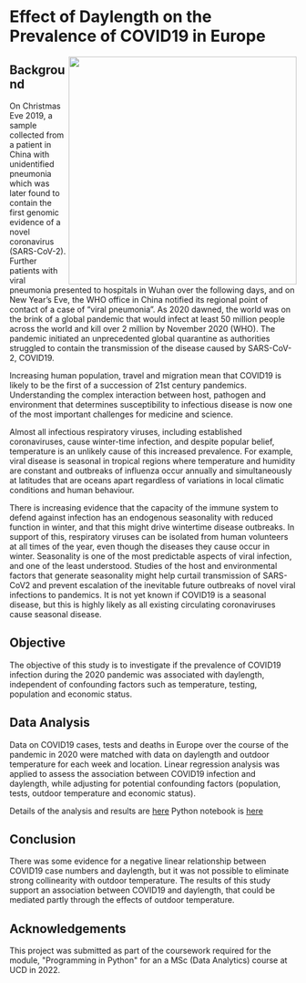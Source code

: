 # Effect of Daylength on the Prevalence of COVID19 in Europe 

<img align="right" src="https://user-images.githubusercontent.com/29300100/199701088-e4a5b849-e868-48b7-ae50-ee840b2c4121.png" width="400">

## Background
On Christmas Eve 2019, a sample collected from a patient in China with unidentified pneumonia which was later found to contain the first genomic evidence of a novel coronavirus (SARS-CoV-2).  Further patients with viral pneumonia presented to hospitals in Wuhan over the following days, and on New Year’s Eve, the WHO office in China notified its regional point of contact of a case of “viral pneumonia”.  As 2020 dawned, the world was on the brink of a global pandemic that would infect at least 50 million people across the world and kill over 2 million by November 2020 (WHO).  The pandemic initiated an unprecedented global quarantine as authorities struggled to contain the transmission of the disease caused by SARS-CoV-2, COVID19.  

Increasing human population, travel and migration mean that COVID19 is likely to be the first of a succession of 21st century pandemics.  Understanding the complex interaction between host, pathogen and environment that determines susceptibility to infectious disease is now one of the most important challenges for medicine and science. 

Almost all infectious respiratory viruses, including established coronaviruses, cause winter-time infection, and despite popular belief, temperature is an unlikely cause of this increased prevalence.  For example, viral disease is seasonal in tropical regions where temperature and humidity are constant and outbreaks of influenza occur annually and simultaneously at latitudes that are oceans apart regardless of variations in local climatic conditions and human behaviour. 

There is increasing evidence that the capacity of the immune system to defend against infection has an endogenous seasonality with reduced function in winter, and that this might drive wintertime disease outbreaks.  In support of this, respiratory viruses can be isolated from human volunteers at all times of the year, even though the diseases they cause occur in winter.  Seasonality is one of the most predictable aspects of viral infection, and one of the least understood.  Studies of the host and environmental factors that generate seasonality might help curtail transmission of SARS-CoV2 and prevent escalation of the inevitable future outbreaks of novel viral infections to pandemics.  It is not yet known if COVID19 is a seasonal disease, but this is highly likely as all existing circulating coronaviruses cause seasonal disease. 


##	Objective 
The objective of this study is to investigate if the prevalence of COVID19 infection during the 2020 pandemic was associated with daylength, independent of confounding factors such as temperature, testing, population and economic status.

## Data Analysis
Data on COVID19 cases, tests and deaths in Europe over the course of the pandemic in 2020 were matched with data on daylength and outdoor temperature for each week and location. Linear regression analysis was applied to assess the association between COVID19 infection and daylength, while adjusting for potential confounding factors (population, tests, outdoor temperature and economic status). 

Details of the analysis and results are [here]()
Python notebook is [here](https://github.com/cawyse9/Prevalence-of-COVID-19-Infection-and-Daylength/blob/main/Python%20Code/project211220.ipynb)

## Conclusion
There was some evidence for a negative linear relationship between COVID19 case numbers and daylength, but it was not possible to eliminate strong collinearity with outdoor temperature. The results of this study support an association between COVID19 and daylength, that could be mediated partly through the effects of outdoor temperature.

## Acknowledgements
This project was submitted as part of the coursework required for the module, "Programming in Python" for an a MSc (Data Analytics) course at UCD in 2022.
